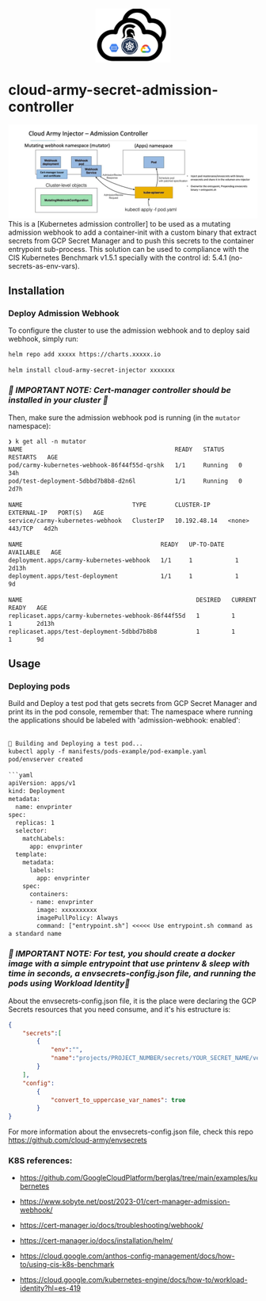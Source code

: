 <p align="center">
    <img src="/img/logo.png" width="30%" align="center">
</p>

# cloud-army-secret-admission-controller


![](/img/2023-04-13_19-04.png) 
This is a [Kubernetes admission controller] to be used as a mutating admission webhook to add a container-init with a custom binary that extract secrets from GCP Secret Manager and to push this secrets to the container entrypoint sub-process. This solution can be used to compliance with the CIS Kubernetes Benchmark v1.5.1 specially with the control id: 5.4.1 (no-secrets-as-env-vars).

## Installation

### Deploy Admission Webhook
To configure the cluster to use the admission webhook and to deploy said webhook, simply run:
```
helm repo add xxxxx https://charts.xxxxx.io

helm install cloud-army-secret-injector xxxxxxx

```
### _🚨 IMPORTANT NOTE: Cert-manager controller should be installed in your cluster 🚨_

Then, make sure the admission webhook pod is running (in the `mutator` namespace):
```
❯ k get all -n mutator
NAME                                           READY   STATUS    RESTARTS   AGE
pod/carmy-kubernetes-webhook-86f44f55d-qrshk   1/1     Running   0          34h
pod/test-deployment-5dbbd7b8b8-d2n6l           1/1     Running   0          2d7h

NAME                               TYPE        CLUSTER-IP     EXTERNAL-IP   PORT(S)   AGE
service/carmy-kubernetes-webhook   ClusterIP   10.192.48.14   <none>        443/TCP   4d2h

NAME                                       READY   UP-TO-DATE   AVAILABLE   AGE
deployment.apps/carmy-kubernetes-webhook   1/1     1            1           2d13h
deployment.apps/test-deployment            1/1     1            1           9d

NAME                                                 DESIRED   CURRENT   READY   AGE
replicaset.apps/carmy-kubernetes-webhook-86f44f55d   1         1         1       2d13h
replicaset.apps/test-deployment-5dbbd7b8b8           1         1         1       9d

```
## Usage
### Deploying pods
Build and Deploy a test pod that gets secrets from GCP Secret Manager and print its in the pod console, remember that: The namespace where running the applications should be labeled with 'admission-webhook: enabled':
```

🚀 Building and Deploying a test pod...
kubectl apply -f manifests/pods-example/pod-example.yaml
pod/envserver created

```yaml
apiVersion: apps/v1
kind: Deployment
metadata:
  name: envprinter
spec:
  replicas: 1
  selector:
    matchLabels:
      app: envprinter
  template:
    metadata:
      labels:
        app: envprinter
    spec:
      containers:
      - name: envprinter
        image: xxxxxxxxxx
        imagePullPolicy: Always
        command: ["entrypoint.sh"] <<<<< Use entrypoint.sh command as a standard name

```

### _🚨 IMPORTANT NOTE: For test, you should create a docker image with a simple entrypoint that use printenv & sleep with time in seconds, a envsecrets-config.json file, and running the pods using Workload Identity🚨_

About the envsecrets-config.json file, it is the place were declaring the GCP Secrets resources that you need consume, and it's his estructure is:

```json
{
    "secrets":[
        {
            "env":"",
            "name":"projects/PROJECT_NUMBER/secrets/YOUR_SECRET_NAME/versions/latest"
        }
    ],
    "config":
        {
            "convert_to_uppercase_var_names": true
        }
}
```
For more information about the envsecrets-config.json file, check this repo https://github.com/cloud-army/envsecrets

### K8S references:

- https://github.com/GoogleCloudPlatform/berglas/tree/main/examples/kubernetes

- https://www.sobyte.net/post/2023-01/cert-manager-admission-webhook/

- https://cert-manager.io/docs/troubleshooting/webhook/

- https://cert-manager.io/docs/installation/helm/

- https://cloud.google.com/anthos-config-management/docs/how-to/using-cis-k8s-benchmark

- https://cloud.google.com/kubernetes-engine/docs/how-to/workload-identity?hl=es-419
